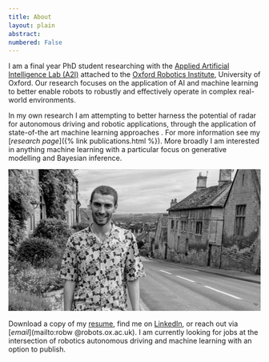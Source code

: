 ```yaml
---
title: About
layout: plain
abstract:
numbered: False
---
```


I am a final year PhD student researching with the [Applied
 Artificial
 Intelligence Lab (A2I)](https://ori.ox.ac.uk/labs/a2i/) attached
  to the
  [Oxford Robotics Institute](https://ori.ox.ac.uk/), University of
   Oxford. Our research focuses on the application of AI and machine
    learning to better enable robots to robustly and effectively
     operate in complex real-world environments. 
   
   In my own research
      I am attempting to better harness the potential of radar for
       autonomous driving and robotic applications, through the
        application of state-of-the art machine learning approaches
        . For more information see my [_research page_]({% link
         publications.html %}). More broadly
         I am
         interested in anything machine learning with a particular
          focus on generative modelling and Bayesian inference.

![teaser](/assets/images/me.jpg)


Download a copy of my [resume](/assets/pdf/robw-resume.pdf), find
  me on [LinkedIn](https://www.linkedin.com/in/rob-weston-a1289a177/), or reach out via [_email_](mailto:robw
  @robots.ox.ac.uk). I am
   currently looking for jobs at the intersection of robotics
    autonomous
    driving and machine learning with an option to publish.


